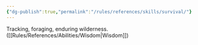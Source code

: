 ```yaml
---
{"dg-publish":true,"permalink":"/rules/references/skills/survival/"}
---
```


Tracking, foraging, enduring wilderness. ([[Rules/References/Abilities/Wisdom\|Wisdom]])